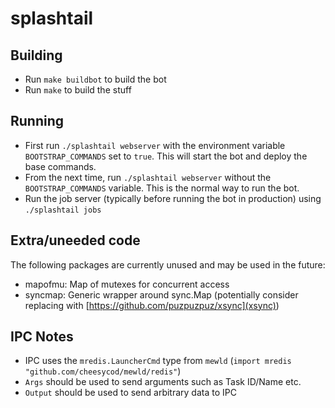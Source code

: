 # splashtail

## Building

- Run ``make buildbot`` to build the bot
- Run ``make`` to build the stuff

## Running

- First run ``./splashtail webserver`` with the environment variable ``BOOTSTRAP_COMMANDS`` set to ``true``. This will start the bot and deploy the base commands.
- From the next time, run ``./splashtail webserver`` without the ``BOOTSTRAP_COMMANDS`` variable. This is the normal way to run the bot.
- Run the job server (typically before running the bot in production) using ``./splashtail jobs``

## Extra/uneeded code

The following packages are currently unused and may be used in the future:

- mapofmu: Map of mutexes for concurrent access
- syncmap: Generic wrapper around sync.Map (potentially consider replacing with [https://github.com/puzpuzpuz/xsync](xsync))

## IPC Notes

- IPC uses the ``mredis.LauncherCmd`` type from ``mewld`` (``import mredis "github.com/cheesycod/mewld/redis"``)
- ``Args`` should be used to send arguments such as Task ID/Name etc.
- ``Output`` should be used to send arbitrary data to IPC
